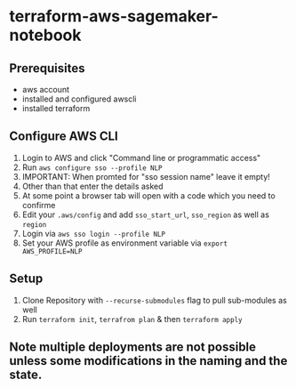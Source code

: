 # terraform-aws-sagemaker-notebook

## Prerequisites
* aws account
* installed and configured awscli
* installed terraform

## Configure AWS CLI
1. Login to AWS and click "Command line or programmatic access"
2. Run ```aws configure sso --profile NLP```
3. IMPORTANT: When promted for "sso session name" leave it empty!
4. Other than that enter the details asked
5. At some point a browser tab will open with a code which you need to confirme
6. Edit your ```.aws/config``` and add ```sso_start_url```, ```sso_region``` as well as ```region```
7. Login via ```aws sso login --profile NLP```
8. Set your AWS profile as environment variable via ```export AWS_PROFILE=NLP```


## Setup
1. Clone Repository with ```--recurse-submodules``` flag to pull sub-modules as well
5. Run ```terraform init```, ```terrafrom plan``` & then ```terraform apply```

## Note multiple deployments are not possible unless some modifications in the naming and the state.